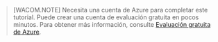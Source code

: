 > \[WACOM.NOTE\] Necesita una cuenta de Azure para completar este
> tutorial. Puede crear una cuenta de evaluación gratuita en pocos
> minutos. Para obtener más información, consulte [Evaluación gratuita
> de Azure][1].



[1]: http://www.windowsazure.com/es-es/pricing/free-trial